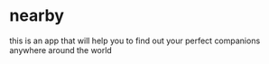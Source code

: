 # nearby
this is an app that will help you to find out your perfect companions anywhere around the world
